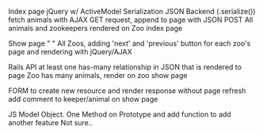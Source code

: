 Index page jQuery w/ ActiveModel Serialization JSON Backend (.serialize())
fetch animals with AJAX GET request, append to page with JSON POST
    All animals and zookeepers rendered on Zoo index page

Show page "  "
    All Zoos, adding 'next' and 'previous' button for each zoo's page and rendering with jQuery/AJAX

Rails API at least one has-many relationship in JSON that is rendered to page 
    Zoo has many animals, render on zoo show page

FORM to create new resource and render response without page refresh
    add comment to keeper/animal on show page

JS Model Object. One Method on Prototype and add function to add another feature
    Not sure..